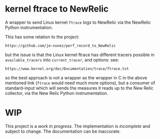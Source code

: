 # kernel ftrace to NewRelic

A wrapper to send Linux kernel `ftrace` logs to NewRelic via the
NewRelic Python instrumentation.

This has some relation to the project:

    https://github.com/je-nunez/perf_record_to_NewRelic

but the issue is that the Linux kernel ftrace has different tracers possible
in `available_tracers` into `current_tracer`, and options: see:

    https://www.kernel.org/doc/Documentation/trace/ftrace.txt

so the best approach is not a wrapper as the wrapper in C in the above
mentioned link (`ftrace` would need much more options), but a consumer of
standard-input which will sends the measures it reads up to the New Relic
collector, via the New Relic Python instrumentation.

# WIP

This project is a *work in progress*. The implementation is *incomplete* and subject to change. The documentation can be inaccurate.


